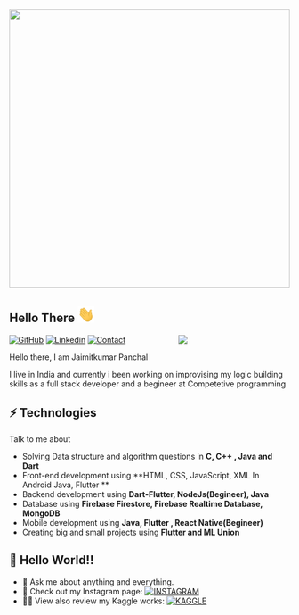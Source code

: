
  <img src="https://firebasestorage.googleapis.com/v0/b/jaimit-ba495.appspot.com/o/Github-Data%2FHi!%20I%20am%20Jaimit.png?alt=media&token=e1fcc35d-4526-4755-8c49-8c92ac776804" width="100%" height="500">

<h2> Hello There <img src="https://raw.githubusercontent.com/ABSphreak/ABSphreak/master/gifs/Hi.gif" width="30px"></h2>

<img align="right" src="https://github.com/rajput2107/rajput2107/blob/master/Assets/Developer.gif" width='200'/>

[![GitHub](https://img.shields.io/badge/SUPPORT%20AT-GITHUB-blue?style=for-the-badge&logo=github)](https://github.com/jaimit25/jaimit25/) [![Linkedin](https://img.shields.io/badge/MY%20PROFILE-Linkedin-blue?style=for-the-badge&logo=github)](https://www.linkedin.com/in/jaimitkumar-panchal-342883209/) 
 [![Contact](https://img.shields.io/badge/CONTACT-GMAIL-yellow?style=for-the-badge&logo=gmail&logoColor=white)](mailto:jaimitkumar.panchal@gmail.com)
 
Hello there, I am Jaimitkumar Panchal

I live in India and currently i been working on improvising my logic building skills as a full stack developer and a begineer at Competetive programming

## ⚡ Technologies
Talk to me about

- Solving Data structure and algorithm questions in **C, C++ , Java and Dart**
- Front-end development using **HTML, CSS, JavaScript, XML In Android Java, Flutter **
- Backend development using **Dart-Flutter, NodeJs(Begineer), Java**
- Database using **Firebase Firestore, Firebase Realtime Database, MongoDB**
- Mobile development using **Java, Flutter , React Native(Begineer)**
- Creating big and small projects using **Flutter and ML Union**


## 🤔 Hello World!! 
- 💬 Ask me about anything and everything.
- 🎯 Check out my Instagram page: [![INSTAGRAM](https://img.shields.io/badge/FOLLOW%20ME-INSTAGRAM-blueviolet?style=flat-square&logo=Instagram&logoColor=white)](https://www.instagram.com/jaimit_panchal/?hl=en)
- 💁‍♂️ View also review my Kaggle works: [![KAGGLE](https://img.shields.io/badge/FOLLOW%20ME-KAGGLE-yellow?style=flat-square&logo=Kaggle&logoColor=white)](https://www.kaggle.com/jaimitkumarpanchal)



<!--
**jaimit25/jaimit25** is a ✨ _special_ ✨ repository because its `README.md` (this file) appears on your GitHub profile.

Here are some ideas to get you started:

- 🔭 I’m currently working on ...
- 🌱 I’m currently learning ...
- 👯 I’m looking to collaborate on ...
- 🤔 I’m looking for help with ...
- 💬 Ask me about ...
- 📫 How to reach me: ...
- 😄 Pronouns: ...
- ⚡ Fun fact: ...
-->



